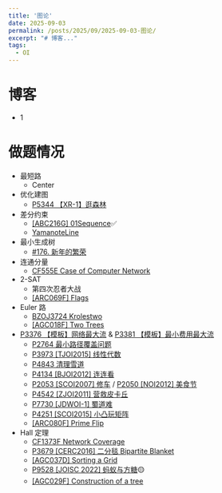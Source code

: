 ```yaml
---
title: '图论'
date: 2025-09-03
permalink: /posts/2025/09/2025-09-03-图论/
excerpt: "# 博客..."
tags:
  - OI
---
```


# 博客

- 1
 
# 做题情况

- 最短路
  - Center
- 优化建图
  - [P5344 【XR-1】逛森林](https://www.luogu.com.cn/problem/P5344)
- 差分约束
  - [[ABC216G] 01Sequence](https://www.luogu.com.cn/problem/AT_abc216_g)✅️
  - [YamanoteLine](https://vjudge.net/problem/TopCoder-12143)
- 最小生成树
  - [#176. 新年的繁荣](https://uoj.ac/problem/176)
- 连通分量
  - [CF555E Case of Computer Network](https://www.luogu.com.cn/problem/CF555E)
- 2-SAT
  - 第四次忍者大战
  - [[ARC069F] Flags](https://www.luogu.com.cn/problem/AT_arc069_d)
- Euler 路
  - [BZOJ3724 Krolestwo](https://vjudge.net/problem/%E9%BB%91%E6%9A%97%E7%88%86%E7%82%B8-3724)
  - [[AGC018F] Two Trees](https://www.luogu.com.cn/problem/AT_agc018_f)
- [P3376 【模板】网络最大流](https://www.luogu.com.cn/problem/P3376) & [P3381 【模板】最小费用最大流](https://www.luogu.com.cn/problem/P3381)
  - [P2764 最小路径覆盖问题](https://www.luogu.com.cn/problem/P2764)
  - [P3973 [TJOI2015] 线性代数](https://www.luogu.com.cn/problem/P3973)
  - [P4843 清理雪道](https://www.luogu.com.cn/problem/P4843)
  - [P4134 [BJOI2012] 连连看](https://www.luogu.com.cn/problem/P4134)
  - [P2053 [SCOI2007] 修车](https://www.luogu.com.cn/problem/P2053) / [P2050 [NOI2012] 美食节](https://www.luogu.com.cn/problem/P2050)
  - [P4542 [ZJOI2011] 营救皮卡丘](https://www.luogu.com.cn/problem/P4542)
  - [P7730 [JDWOI-1] 蜀道难](https://www.luogu.com.cn/problem/P7730)
  - [P4251 [SCOI2015] 小凸玩矩阵](https://www.luogu.com.cn/problem/P4251)
  - [[ARC080F] Prime Flip](https://www.luogu.com.cn/problem/AT_arc080_d)
- Hall 定理
  - [CF1373F Network Coverage](https://www.luogu.com.cn/problem/CF1373F)
  - [P3679 [CERC2016] 二分毯 Bipartite Blanket](https://www.luogu.com.cn/problem/P3679)
  - [[AGC037D] Sorting a Grid](https://www.luogu.com.cn/problem/AT_agc037_d)
  - [P9528 [JOISC 2022] 蚂蚁与方糖](https://www.luogu.com.cn/problem/P9528)🟡
  - [[AGC029F] Construction of a tree](https://www.luogu.com.cn/problem/AT_agc029_f)